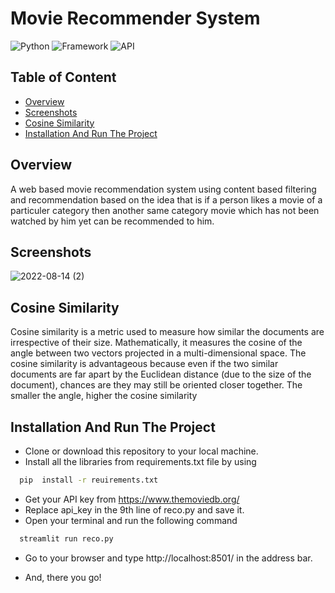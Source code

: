 # Movie Recommender System
![Python](https://img.shields.io/badge/Python-3.8-blueviolet)
![Framework](https://img.shields.io/badge/Framework-Streamlit-red)
![API](https://img.shields.io/badge/API-TMDB-fcba03)

## Table of Content
* [Overview](#overview)
* [Screenshots](#screenshots)
* [Cosine Similarity](#cosine-similarity)
* [Installation And Run The Project](#installation-and-run-the-project)

## Overview
A web based movie recommendation system using content based filtering
and recommendation based on the idea that is if a person likes a movie 
of a particuler category then another same category movie which has not 
been watched by him yet can be recommended to him.

## Screenshots
![2022-08-14 (2)](https://user-images.githubusercontent.com/93439623/184534479-5f2a72f2-0a2e-4086-ad3e-7043166b8089.png)

## Cosine Similarity
Cosine similarity is a metric used to measure how similar the documents are irrespective of their size. Mathematically, it measures the cosine of the angle between two vectors projected in a multi-dimensional space. The cosine similarity is advantageous because even if the two similar documents are far apart by the Euclidean distance (due to the size of the document), chances are they may still be oriented closer together. The smaller the angle, higher the cosine similarity
## Installation And Run The Project
- Clone or download this repository to your local machine.
- Install all the libraries from requirements.txt file by using
```bash
  pip  install -r reuirements.txt
```
- Get your API key from https://www.themoviedb.org/ 
- Replace api_key in the 9th line of reco.py and save it.
- Open your terminal and run the following command
```bash
  streamlit run reco.py
```
- Go to your browser and type http://localhost:8501/ in the address bar.

- And, there you go!
